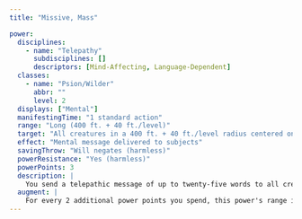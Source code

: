 ```yaml
---
title: "Missive, Mass"

power:
  disciplines:
    - name: "Telepathy"
      subdisciplines: []
      descriptors: [Mind-Affecting, Language-Dependent]
  classes:
    - name: "Psion/Wilder"
      abbr: ""
      level: 2
  displays: ["Mental"]
  manifestingTime: "1 standard action"
  range: "Long (400 ft. + 40 ft./level)"
  target: "All creatures in a 400 ft. + 40 ft./level radius centered on you; see text"
  effect: "Mental message delivered to subjects"
  savingThrow: "Will negates (harmless)"
  powerResistance: "Yes (harmless)"
  powerPoints: 3
  description: |
    You send a telepathic message of up to twenty-five words to all creatures within range. You can include or exclude from this broadcast any creature you can see, as well as any creature that you know or know of. Mass missive is strictly a one-way exchange from you to the subjects. If you do not share a common language, the subjects "hear" meaningless mental syllables.
  augment: |
    For every 2 additional power points you spend, this power's range increases by 40 feet and its save DC increases by 1.
---
```

